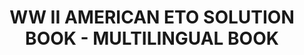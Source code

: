 ---
layout: product
title: "WW II AMERICAN ETO SOLUTION BOOK - MULTILINGUAL BOOK"
price: "1400" 
desc: "Knjiga"
img_path: "/assets/img/A.MIG-6500.webp"
brand: "AMMO"
available: false
special_offer: false
new: false
soon: false
cat: "090000"
subcat: "090100"
subsubcat: "090101"
sifra: "A.MIG-6500"
popular: false
spec: false
---